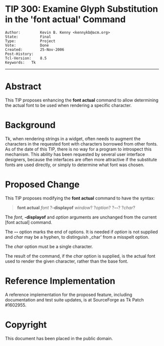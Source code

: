 # TIP 300: Examine Glyph Substitution in the 'font actual' Command
	Author:         Kevin B. Kenny <kennykb@acm.org>
	State:          Final
	Type:           Project
	Vote:           Done
	Created:        25-Nov-2006
	Post-History:   
	Tcl-Version:    8.5
	Keywords:	Tk
-----

# Abstract

This TIP proposes enhancing the **font actual** command to allow determining
the actual font to be used when rendering a specific character.

# Background

Tk, when rendering strings in a widget, often needs to augment the characters
in the requested font with characters borrowed from other fonts. As of the
date of this TIP, there is no way for a program to introspect this mechanism.
This ability has been requested by several user interface designers, because
the interfaces are often more attractive if the substitute fonts are used
directly, or simply to determine what font was chosen.

# Proposed Change

This TIP proposes modifying the **font actual** command to have the syntax:

 > **font actual** _font_ ?**-displayof** _window_? ?_option_?
   ?**--**? ?_char_?

The _font_, **-displayof** and _option_ arguments are unchanged from the
current [font actual] command.

The **--** option marks the end of options. It is needed if _option_ is
not supplied and _char_ may be a hyphen, to distinguish _char' from a
misspelt option.

The _char_ option must be a single character.

The result of the command, if the _char_ option is supplied, is the actual
font used to render the given character, rather than the base font.

# Reference Implementation

A reference implementation for the proposed feature, including documentation
and test suite updates, is at SourceForge as Tk Patch \#1602955.

# Copyright

This document has been placed in the public domain.

